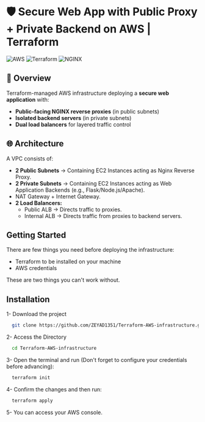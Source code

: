 # 🛡️ Secure Web App with Public Proxy + Private Backend on AWS | Terraform

![AWS](https://img.shields.io/badge/AWS-%23FF9900.svg?style=for-the-badge&logo=amazon-aws&logoColor=white)
![Terraform](https://img.shields.io/badge/terraform-%235835CC.svg?style=for-the-badge&logo=terraform&logoColor=white)
![NGINX](https://img.shields.io/badge/nginx-%23009639.svg?style=for-the-badge&logo=nginx&logoColor=white)

## 📜 Overview
Terraform-managed AWS infrastructure deploying a **secure web application** with:
- **Public-facing NGINX reverse proxies** (in public subnets)
- **Isolated backend servers** (in private subnets)
- **Dual load balancers** for layered traffic control

## 🌐 Architecture

A VPC consists of:

- **2 Public Subnets** → Containing EC2 Instances acting as Nginx Reverse Proxy.
- **2 Private Subnets** → Containing EC2 Instances acting as Web Application Backends (e.g., Flask/Node.js/Apache).
- NAT Gateway + Internet Gateway.
- **2 Load Balancers:**
   - Public ALB → Directs traffic to proxies.
   - Internal ALB → Directs traffic from proxies to backend servers.
 
## Getting Started

There are few things you need before deploying the infrastructure:

- Terraform to be installed on your machine
- AWS credentials

These are two things you can't work without.


## Installation

1- Download the project

```bash
  git clone https://github.com/ZEYAD1351/Terraform-AWS-infrastructure.git
```

2- Access the Directory 
```bash
  cd Terraform-AWS-infrastructure
```

3- Open the terminal and run (Don't forget to configure your credentials before advancing):
```bash
  terraform init
```

4- Confirm the changes and then run:
```bash
  terraform apply
```

5- You can access your AWS console.
